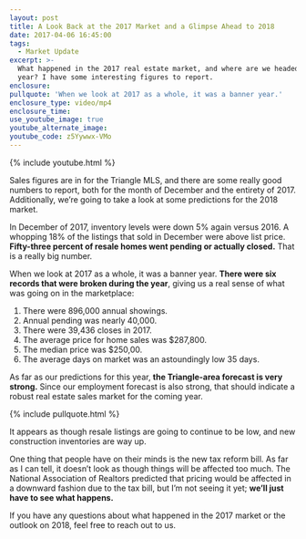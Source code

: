 ```yaml
---
layout: post
title: A Look Back at the 2017 Market and a Glimpse Ahead to 2018
date: 2017-04-06 16:45:00
tags:
  - Market Update
excerpt: >-
  What happened in the 2017 real estate market, and where are we headed this
  year? I have some interesting figures to report.
enclosure:
pullquote: 'When we look at 2017 as a whole, it was a banner year.'
enclosure_type: video/mp4
enclosure_time:
use_youtube_image: true
youtube_alternate_image:
youtube_code: z5Yywwx-VMo
---
```


{% include youtube.html %}

Sales figures are in for the Triangle MLS, and there are some really good numbers to report, both for the month of December and the entirety of 2017. Additionally, we’re going to take a look at some predictions for the 2018 market.

In December of 2017, inventory levels were down 5% again versus 2016. A whopping 18% of the listings that sold in December were above list price. **Fifty-three percent of resale homes went pending or actually closed.** That is a really big number.

When we look at 2017 as a whole, it was a banner year. **There were six records that were broken during the year**, giving us a real sense of what was going on in the marketplace:

1. There were 896,000 annual showings.
2. Annual pending was nearly 40,000.
3. There were 39,436 closes in 2017.
4. The average price for home sales was $287,800.
5. The median price was $250,00.
6. The average days on market was an astoundingly low 35 days.

As far as our predictions for this year, **the Triangle-area forecast is very strong.** Since our employment forecast is also strong, that should indicate a robust real estate sales market for the coming year.

{% include pullquote.html %}

It appears as though resale listings are going to continue to be low, and new construction inventories are way up.

One thing that people have on their minds is the new tax reform bill. As far as I can tell, it doesn’t look as though things will be affected too much. The National Association of Realtors predicted that pricing would be affected in a downward fashion due to the tax bill, but I’m not seeing it yet; **we’ll just have to see what happens.**

If you have any questions about what happened in the 2017 market or the outlook on 2018, feel free to reach out to us.